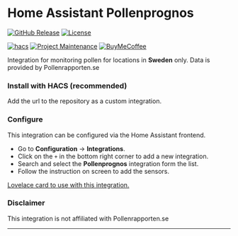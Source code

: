 # Home Assistant Pollenprognos

[![GitHub Release][releases-shield]][releases]
[![License][license-shield]](LICENSE)

[![hacs][hacsbadge]][hacs]
[![Project Maintenance][maintenance-shield]][user_profile]
[![BuyMeCoffee][buymecoffeebadge]][buymecoffee]

Integration for monitoring pollen for locations in **Sweden** only. Data is provided by Pollenrapporten.se

### Install with HACS (recommended)
Add the url to the repository as a custom integration.

### Configure
This integration can be configured via the Home Assistant frontend.

- Go to **Configuration** -> **Integrations**.
- Click on the `+` in the bottom right corner to add a new integration.
- Search and select the **Pollenprognos** integration form the list.
- Follow the instruction on screen to add the sensors.

[Lovelace card to use with this integration.](https://github.com/isabellaalstrom/lovelace-pollenprognos-card)

### Disclaimer
This integration is not affiliated with Pollenrapporten.se

---

[buymecoffee]: https://www.buymeacoffee.com/JohNan
[buymecoffeebadge]: https://img.shields.io/badge/buy%20me%20a%20coffee-donate-yellow.svg?style=for-the-badge
[commits-shield]: https://img.shields.io/github/commit-activity/y/JohNan/homeassistant-pollenprognos.svg?style=for-the-badge
[commits]: https://github.com/JohNan/homeassistant-pollenprognos/commits/main
[hacs]: https://hacs.xyz
[hacsbadge]: https://img.shields.io/badge/HACS-Custom-orange.svg?style=for-the-badge
[license-shield]: https://img.shields.io/github/license/JohNan/homeassistant-pollenprognos.svg?style=for-the-badge
[maintenance-shield]: https://img.shields.io/badge/maintainer-%40JohNan-blue.svg?style=for-the-badge
[releases-shield]: https://img.shields.io/github/release/JohNan/homeassistant-pollenprognos.svg?style=for-the-badge
[releases]: https://github.com/JohNan/homeassistant-pollenprognos/releases
[user_profile]: https://github.com/JohNan
